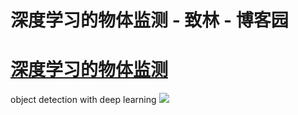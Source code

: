 
# 深度学习的物体监测 - 致林 - 博客园






# [深度学习的物体监测](https://www.cnblogs.com/bincoding/p/8017999.html)
object detection with deep learning
![](https://images2017.cnblogs.com/blog/771778/201712/771778-20171210202035786-1255804064.png)





